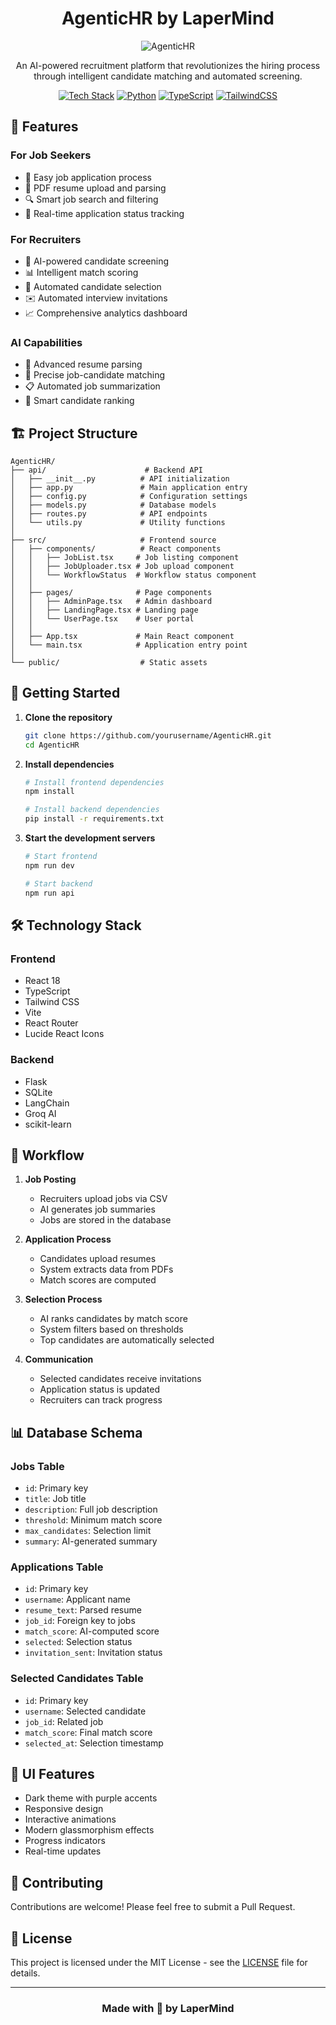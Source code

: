 <div align="center">
  
# AgenticHR by LaperMind

![AgenticHR](https://img.shields.io/badge/AgenticHR-AI%20Powered%20Recruitment-purple?style=for-the-badge)

An AI-powered recruitment platform that revolutionizes the hiring process through intelligent candidate matching and automated screening.

[![Tech Stack](https://img.shields.io/badge/React-20232A?style=for-the-badge&logo=react&logoColor=61DAFB)](https://reactjs.org/)
[![Python](https://img.shields.io/badge/Python-3776AB?style=for-the-badge&logo=python&logoColor=white)](https://www.python.org/)
[![TypeScript](https://img.shields.io/badge/TypeScript-007ACC?style=for-the-badge&logo=typescript&logoColor=white)](https://www.typescriptlang.org/)
[![TailwindCSS](https://img.shields.io/badge/Tailwind_CSS-38B2AC?style=for-the-badge&logo=tailwind-css&logoColor=white)](https://tailwindcss.com/)

</div>

## 🌟 Features

### For Job Seekers
- 📝 Easy job application process
- 📄 PDF resume upload and parsing
- 🔍 Smart job search and filtering
- 💼 Real-time application status tracking

### For Recruiters
- 🤖 AI-powered candidate screening
- 📊 Intelligent match scoring
- 🎯 Automated candidate selection
- ✉️ Automated interview invitations
- 📈 Comprehensive analytics dashboard

### AI Capabilities
- 🧠 Advanced resume parsing
- 🎯 Precise job-candidate matching
- 📋 Automated job summarization
- 🔄 Smart candidate ranking

## 🏗️ Project Structure

```
AgenticHR/
├── api/                      # Backend API
│   ├── __init__.py          # API initialization
│   ├── app.py               # Main application entry
│   ├── config.py            # Configuration settings
│   ├── models.py            # Database models
│   ├── routes.py            # API endpoints
│   └── utils.py             # Utility functions
│
├── src/                     # Frontend source
│   ├── components/          # React components
│   │   ├── JobList.tsx     # Job listing component
│   │   ├── JobUploader.tsx # Job upload component
│   │   └── WorkflowStatus  # Workflow status component
│   │
│   ├── pages/              # Page components
│   │   ├── AdminPage.tsx   # Admin dashboard
│   │   ├── LandingPage.tsx # Landing page
│   │   └── UserPage.tsx    # User portal
│   │
│   ├── App.tsx             # Main React component
│   └── main.tsx            # Application entry point
│
└── public/                  # Static assets
```

## 🚀 Getting Started

1. **Clone the repository**
   ```bash
   git clone https://github.com/yourusername/AgenticHR.git
   cd AgenticHR
   ```

2. **Install dependencies**
   ```bash
   # Install frontend dependencies
   npm install

   # Install backend dependencies
   pip install -r requirements.txt
   ```

3. **Start the development servers**
   ```bash
   # Start frontend
   npm run dev

   # Start backend
   npm run api
   ```

## 🛠️ Technology Stack

### Frontend
- React 18
- TypeScript
- Tailwind CSS
- Vite
- React Router
- Lucide React Icons

### Backend
- Flask
- SQLite
- LangChain
- Groq AI
- scikit-learn

## 🔄 Workflow

1. **Job Posting**
   - Recruiters upload jobs via CSV
   - AI generates job summaries
   - Jobs are stored in the database

2. **Application Process**
   - Candidates upload resumes
   - System extracts data from PDFs
   - Match scores are computed

3. **Selection Process**
   - AI ranks candidates by match score
   - System filters based on thresholds
   - Top candidates are automatically selected

4. **Communication**
   - Selected candidates receive invitations
   - Application status is updated
   - Recruiters can track progress

## 📊 Database Schema

### Jobs Table
- `id`: Primary key
- `title`: Job title
- `description`: Full job description
- `threshold`: Minimum match score
- `max_candidates`: Selection limit
- `summary`: AI-generated summary

### Applications Table
- `id`: Primary key
- `username`: Applicant name
- `resume_text`: Parsed resume
- `job_id`: Foreign key to jobs
- `match_score`: AI-computed score
- `selected`: Selection status
- `invitation_sent`: Invitation status

### Selected Candidates Table
- `id`: Primary key
- `username`: Selected candidate
- `job_id`: Related job
- `match_score`: Final match score
- `selected_at`: Selection timestamp

## 🎨 UI Features

- Dark theme with purple accents
- Responsive design
- Interactive animations
- Modern glassmorphism effects
- Progress indicators
- Real-time updates

## 🤝 Contributing

Contributions are welcome! Please feel free to submit a Pull Request.

## 📝 License

This project is licensed under the MIT License - see the [LICENSE](LICENSE) file for details.

---

<div align="center">
  
### Made with 💜 by LaperMind

</div>